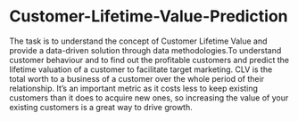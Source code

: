 # Customer-Lifetime-Value-Prediction
The task is to understand the concept of Customer Lifetime Value and provide a data-driven solution through data methodologies.To understand customer behaviour and to find out the profitable customers and predict the lifetime valuation of a customer to facilitate target marketing. CLV is the total worth to a business of a customer over the whole period of their relationship. It’s an important metric as it costs less to keep existing customers than it does to acquire new ones, so increasing the value of your existing customers is a great way to drive growth.
